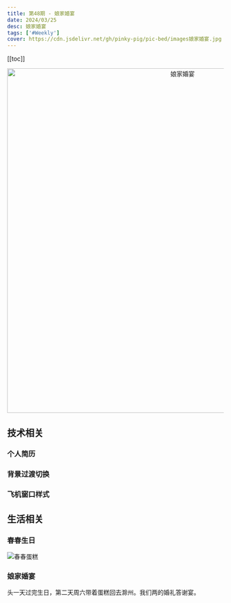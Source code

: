 ```yaml
---
title: 第48期 - 娘家婚宴
date: 2024/03/25
desc: 娘家婚宴
tags: ['#Weekly']
cover: https://cdn.jsdelivr.net/gh/pinky-pig/pic-bed/images娘家婚宴.jpg
---
```


[[toc]]

<p align="center">
  <img alt="娘家婚宴" src="https://cdn.jsdelivr.net/gh/pinky-pig/pic-bed/images娘家婚宴.jpg" width=800 />
</p>

## 技术相关

### 个人简历

### 背景过渡切换

### 飞机窗口样式

## 生活相关

### 春春生日

![春春蛋糕](https://cdn.jsdelivr.net/gh/pinky-pig/pic-bed/images春春蛋糕.jpg)

### 娘家婚宴

头一天过完生日，第二天周六带着蛋糕回去滁州。我们两的婚礼答谢宴。
